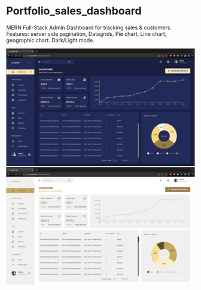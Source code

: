 # Portfolio_sales_dashboard
MERN Full-Stack Admin Dashboard for tracking sales & customers.
Features: server side pagination, Datagrids, Pie chart, Line chart, geographic chart.
Dark/Light mode.



![Alt Text](https://github.com/ablondel19/Portfolio_sales_dashboard/raw/main/assets/1.png)
![Alt Text](https://github.com/ablondel19/Portfolio_sales_dashboard/raw/main/assets/2.png)
